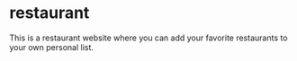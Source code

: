 # restaurant
This is a restaurant website where you can add your favorite restaurants to your own personal list.

